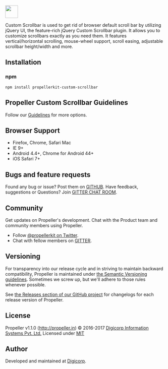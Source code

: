 <br>
<p align="left">
  <a href="http://propeller.in/">
    <img height="40" src="http://propeller.in/assets/images/propeller-logo.png" />
  </a>
	 <p align="left">
Custom Scrollbar is used to get rid of browser default scroll bar by utilizing jQuery UI, the feature-rich jQuery Custom Scrollbar plugin. It allows you to customize scrollbars exactly as you need them. It features vertical/horizontal scrolling, mouse-wheel support, scroll easing, adjustable scrollbar height/width and more.</p>
</p>

## Installation

### npm

```
npm install propellerkit-custom-scrollbar
```

## Propeller Custom Scrollbar Guidelines

Follow our [Guidelines](http://propeller.in/components/custom-scroll.php) for more options.


## Browser Support

- Firefox, Chrome, Safari Mac
- IE 9+
- Android 4.4+, Chrome for Android 44+
- iOS Safari 7+


## Bugs and feature requests

Found any bug or issue? Post them on [GITHUB](https://github.com/digicorp/propeller/issues).
Have feedback, suggestions or Questions? Join [GITTER CHAT ROOM](https://gitter.im/Propeller-Material-Design-Bootstrap-Framework/Support).


## Community

Get updates on Propeller's development. Chat with the Product team and community members using Propeller.

- Follow [@propellerkit on Twitter](https://twitter.com/PropellerKit).
- Chat with fellow members on [GITTER](https://gitter.im/Propeller-Material-Design-Bootstrap-Framework/Support).


## Versioning

For transparency into our release cycle and in striving to maintain backward compatibility, Propeller is maintained under [the Semantic Versioning guidelines](http://semver.org/). Sometimes we screw up, but we'll adhere to those rules whenever possible.

See [the Releases section of our GitHub project](https://github.com/digicorp/propeller/releases) for changelogs for each release version of Propeller.


## License

Propeller v1.1.0 (http://propeller.in)
© 2016-2017 [Digicorp Information Systems Pvt. Ltd.](https://www.digi-corp.com/)
Licensed under [MIT](https://github.com/digicorp/propeller/blob/master/LICENSE)


## Author

Developed and maintained at [Digicorp](https://www.digi-corp.com/).
